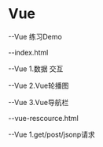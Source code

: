 # Vue
--Vue 练习Demo

--index.html 

--Vue  1.数据 交互

--Vue  2.Vue轮播图

--Vue  3.Vue导航栏

--vue-rescource.html

--Vue  1.get/post/jsonp请求
